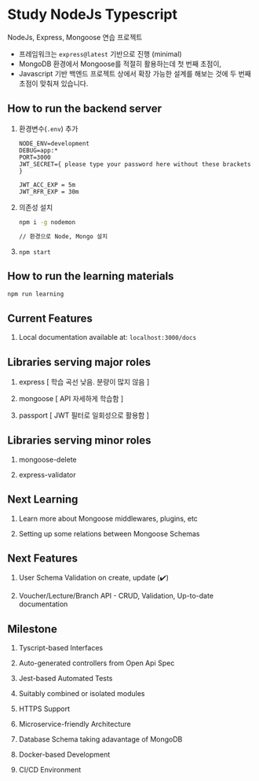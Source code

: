 # Study NodeJs Typescript

NodeJs, Express, Mongoose 연습 프로젝트

- 프레임워크는 `express@latest` 기반으로 진행 (minimal)
- MongoDB 환경에서 Mongoose를 적절히 활용하는데 첫 번째 초점이,
- Javascript 기반 백엔드 프로젝트 상에서 확장 가능한 설계를 해보는 것에 두 번째 초점이 맞춰져 있습니다.

## How to run the backend server

1. 환경변수(`.env`) 추가

   ```text
   NODE_ENV=development
   DEBUG=app:*
   PORT=3000
   JWT_SECRET={ please type your password here without these brackets }

   JWT_ACC_EXP = 5m
   JWT_RFR_EXP = 30m
   ```

2. 의존성 설치

   ```bash
   npm i -g nodemon

   // 환경으로 Node, Mongo 설치
   ```

3. `npm start`

## How to run the learning materials

`npm run learning`

## Current Features

1. Local documentation available at: `localhost:3000/docs`

## Libraries serving major roles

1. express [ 학습 곡선 낮음. 분량이 많지 않음 ]

2. mongoose [ API 자세하게 학습함 ]

3. passport [ JWT 필터로 일회성으로 활용함 ]

## Libraries serving minor roles

1. mongoose-delete

2. express-validator

## Next Learning

1. Learn more about Mongoose middlewares, plugins, etc

2. Setting up some relations between Mongoose Schemas

## Next Features

1. User Schema Validation on create, update (:heavy_check_mark:)

2. Voucher/Lecture/Branch API - CRUD, Validation, Up-to-date documentation

## Milestone

1. Tyscript-based Interfaces

2. Auto-generated controllers from Open Api Spec

3. Jest-based Automated Tests

4. Suitably combined or isolated modules

5. HTTPS Support

6. Microservice-friendly Architecture

7. Database Schema taking adavantage of MongoDB

8. Docker-based Development

9. CI/CD Environment
